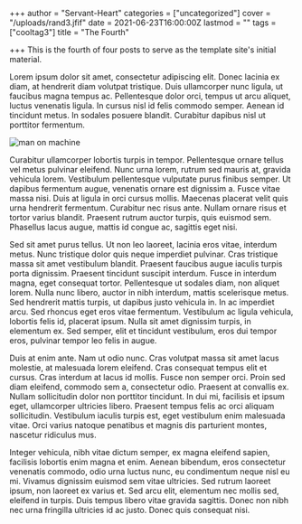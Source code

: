 +++
author = "Servant-Heart"
categories = ["uncategorized"]
cover = "/uploads/rand3.jfif"
date = 2021-06-23T16:00:00Z
lastmod = ""
tags = ["cooltag3"]
title = "The Fourth"

+++
This is the fourth of four posts to serve as the template site's initial material.

<!--more-->

Lorem ipsum dolor sit amet, consectetur adipiscing elit. Donec lacinia ex diam, at hendrerit diam volutpat tristique. Duis ullamcorper nunc ligula, ut faucibus magna tempus ac. Pellentesque dolor orci, tempus ut arcu aliquet, luctus venenatis ligula. In cursus nisl id felis commodo semper. Aenean id tincidunt metus. In sodales posuere blandit. Curabitur dapibus nisl ut porttitor fermentum.

![man on machine](https://images.unsplash.com/photo-1623038896266-4c387b63173e?crop=entropy&cs=tinysrgb&fit=crop&fm=jpg&h=600&ixlib=rb-1.2.1&q=80&w=800)

Curabitur ullamcorper lobortis turpis in tempor. Pellentesque ornare tellus vel metus pulvinar eleifend. Nunc urna lorem, rutrum sed mauris at, gravida vehicula lorem. Vestibulum pellentesque vulputate purus finibus semper. Ut dapibus fermentum augue, venenatis ornare est dignissim a. Fusce vitae massa nisi. Duis at ligula in orci cursus mollis. Maecenas placerat velit quis urna hendrerit fermentum. Curabitur nec risus ante. Nullam ornare risus et tortor varius blandit. Praesent rutrum auctor turpis, quis euismod sem. Phasellus lacus augue, mattis id congue ac, sagittis eget nisi.

Sed sit amet purus tellus. Ut non leo laoreet, lacinia eros vitae, interdum metus. Nunc tristique dolor quis neque imperdiet pulvinar. Cras tristique massa sit amet vestibulum blandit. Praesent faucibus augue iaculis turpis porta dignissim. Praesent tincidunt suscipit interdum. Fusce in interdum magna, eget consequat tortor. Pellentesque ut sodales diam, non aliquet lorem. Nulla nunc libero, auctor in nibh interdum, mattis scelerisque metus. Sed hendrerit mattis turpis, ut dapibus justo vehicula in. In ac imperdiet arcu. Sed rhoncus eget eros vitae fermentum. Vestibulum ac ligula vehicula, lobortis felis id, placerat ipsum. Nulla sit amet dignissim turpis, in elementum ex. Sed semper, elit et tincidunt vestibulum, eros dui tempor eros, pulvinar tempor leo felis in augue.

Duis at enim ante. Nam ut odio nunc. Cras volutpat massa sit amet lacus molestie, at malesuada lorem eleifend. Cras consequat tempus elit et cursus. Cras interdum at lacus id mollis. Fusce non semper orci. Proin sed diam eleifend, commodo sem a, consectetur odio. Praesent at convallis ex. Nullam sollicitudin dolor non porttitor tincidunt. In dui mi, facilisis et ipsum eget, ullamcorper ultricies libero. Praesent tempus felis ac orci aliquam sollicitudin. Vestibulum iaculis turpis est, eget vestibulum enim malesuada vitae. Orci varius natoque penatibus et magnis dis parturient montes, nascetur ridiculus mus.

Integer vehicula, nibh vitae dictum semper, ex magna eleifend sapien, facilisis lobortis enim magna et enim. Aenean bibendum, eros consectetur venenatis commodo, odio urna luctus nunc, eu condimentum neque nisl eu mi. Vivamus dignissim euismod sem vitae ultricies. Sed rutrum laoreet ipsum, non laoreet ex varius et. Sed arcu elit, elementum nec mollis sed, eleifend in turpis. Duis tempus libero vitae gravida sagittis. Donec non nibh nec urna fringilla ultricies id ac justo. Donec quis consequat nisi.